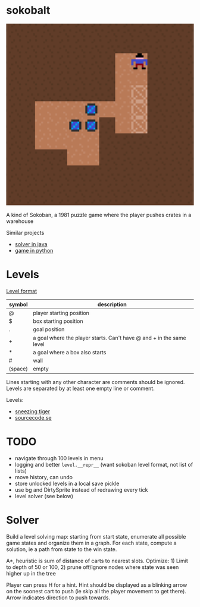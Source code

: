 
# sokobalt

![screenshot](assets/screenshot.png "screenshot")

A kind of Sokoban, a 1981 puzzle game where the player pushes crates in a warehouse

Similar projects 
- [solver in java](https://github.com/jameshong92/sokoban-solver)
- [game in python](http://inventwithpython.com/blog/2011/06/13/new-game-source-code-star-pusher-sokoban-clone/)



# Levels

[Level format](http://sokobano.de/wiki/index.php?title=Level_format)

|symbol|description|
|---|---|
| @ | player starting position |
| $ | box starting position |
| . | goal position |
| + | a goal where the player starts. Can't have @ and + in the same level |
| * | a goal where a box also starts |
| # | wall |
| (space) | empty |

Lines starting with any other character are comments should be ignored.
Levels are separated by at least one empty line or comment. 

Levels:
- [sneezing tiger](http://sneezingtiger.com/sokoban/levels.html)
- [sourcecode.se](http://www.sourcecode.se/sokoban/levels)


# TODO
- navigate through 100 levels in menu
- logging and better `level.__repr__` (want sokoban level format, not list of lists) 
- move history, can undo
- store unlocked levels in a local save pickle
- use bg and DirtySprite instead of redrawing every tick
- level solver (see below)


# Solver
Build a level solving map: starting from start state, enumerate all possible 
game states and organize them in a graph. For each state, compute a solution, 
ie a path from state to the win state.

A*, heuristic is sum of distance of carts to nearest slots. 
Optimize: 1) Limit to depth of 50 or 100, 2) prune off/ignore nodes 
where state was seen higher up in the tree

Player can press H for a hint. 
Hint should be displayed as a blinking arrow on the soonest cart to push 
(ie skip all the player movement to get there). 
Arrow indicates direction to push towards.
